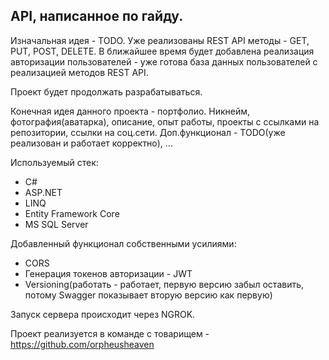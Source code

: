 ## API, написанное по гайду.

Изначальная идея - TODO. Уже реализованы REST API методы - GET, PUT, POST, DELETE. В ближайшее время будет добавлена реализация авторизации пользователей - уже готова база данных пользователей с реализацией методов REST API. 

Проект будет продолжать разрабатываться.

Конечная идея данного проекта - портфолио. Никнейм, фотография(аватарка), описание, опыт работы, проекты с ссылками на репозитории, ссылки на соц.сети. Доп.функционал - TODO(уже реализован и работает корректно), ...

Используемый стек:
- C#
- ASP.NET
- LINQ
- Entity Framework Core
- MS SQL Server

Добавленный функционал собственными усилиями:
- CORS
- Генерация токенов авторизации - JWT
- Versioning(работать - работает, первую версию забыл оставить, потому Swagger показывает вторую версию как первую)

Запуск сервера происходит через NGROK.

Проект реализуется в команде с товарищем - https://github.com/orpheusheaven
